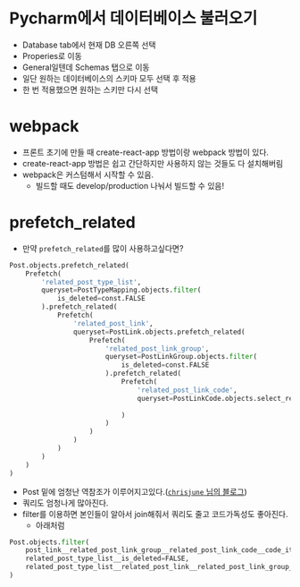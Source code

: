 # Pycharm에서 데이터베이스 불러오기
- Database  tab에서 현재 DB 오른쪽 선택
- Properies로 이동
- General일텐데 Schemas 탭으로 이동
- 일단 원하는 데이터베이스의 스키마 모두 선택 후 적용
- 한 번 적용했으면 원하는 스키만 다시 선택

# webpack
- 프론트 초기에 만들 때 create-react-app 방법이랑 webpack 방법이 있다.
- create-react-app 방법은 쉽고 간단하지만 사용하지 않는 것들도 다 설치해버림
- webpack은 커스텀해서 시작할 수 있음.
    - 빌드할 때도 develop/production 나눠서 빌드할 수 있음!


# prefetch_related
- 만약 `prefetch_related`를 많이 사용하고싶다면?

```python
Post.objects.prefetch_related(
    Prefetch(
        'related_post_type_list',
        queryset=PostTypeMapping.objects.filter(
            is_deleted=const.FALSE
        ).prefetch_related(
            Prefetch(
                'related_post_link',
                queryset=PostLink.objects.prefetch_related(
                    Prefetch(
                        'related_post_link_group',
                        queryset=PostLinkGroup.objects.filter(
                            is_deleted=const.FALSE
                        ).prefetch_related(
                            Prefetch(
                                'related_post_link_code',
                                queryset=PostLinkCode.objects.select_related('code_item_no',
                                                                             'code_item_no__front_brand_no')
                            )
                        )
                    )
                )
            )
        )
    )
)
```
- Post 밑에 엄청난 역참조가 이루어지고있다.([`chrisjune` 님의 블로그](https://medium.com/chrisjune-13837/%EB%8B%B9%EC%8B%A0%EC%9D%B4-%EB%AA%B0%EB%9E%90%EB%8D%98-django-prefetch-5d7dd0bd7e15))
- 쿼리도 엄청나게 많아진다.
- filter를 이용하면 본인들이 알아서 join해줘서 쿼리도 줄고 코드가독성도 좋아진다.
    - 아래처럼
```python
Post.objects.filter(
    post_link__related_post_link_group__related_post_link_code__code_item_no=item_no,
    related_post_type_list__is_deleted=FALSE,
    related_post_type_list__related_post_link__related_post_link_group__is_deleted=FALSE
)
```